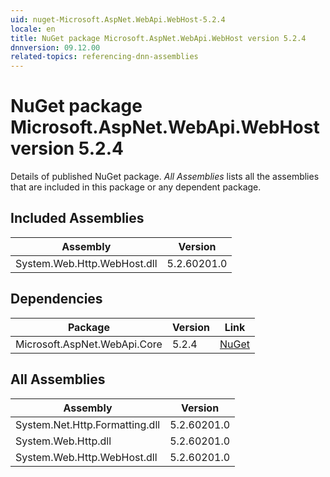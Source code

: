 ```yaml
---
uid: nuget-Microsoft.AspNet.WebApi.WebHost-5.2.4
locale: en
title: NuGet package Microsoft.AspNet.WebApi.WebHost version 5.2.4
dnnversion: 09.12.00
related-topics: referencing-dnn-assemblies
---
```


# NuGet package Microsoft.AspNet.WebApi.WebHost version 5.2.4
Details of published NuGet package.
*All Assemblies* lists all the assemblies that are included in this package or any dependent package.

## Included Assemblies

|Assembly|Version|
|---|---|
|System.Web.Http.WebHost.dll|5.2.60201.0|

## Dependencies

|Package|Version|Link|
|---|---|---|
|Microsoft.AspNet.WebApi.Core|5.2.4|[NuGet](https://www.nuget.org/packages/Microsoft.AspNet.WebApi.Core/5.2.4)|

## All Assemblies

|Assembly|Version|
|---|---|
|System.Net.Http.Formatting.dll|5.2.60201.0|
|System.Web.Http.dll|5.2.60201.0|
|System.Web.Http.WebHost.dll|5.2.60201.0|

